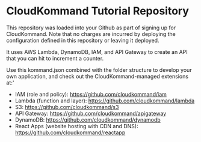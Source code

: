 # CloudKommand Tutorial Repository

This repository was loaded into your Github as part of signing up for CloudKommand. Note that no charges are incurred by deploying the configuration defined in this repository or leaving it deployed.

It uses AWS Lambda, DynamoDB, IAM, and API Gateway to create an API that you can hit to increment a counter.

Use this kommand.json combined with the folder structure to develop your own application, and check out the CloudKommand-managed extensions at:'

- IAM (role and policy): https://github.com/cloudkommand/iam 
- Lambda (function and layer): https://github.com/cloudkommand/lambda
- S3: https://github.com/cloudkommand/s3
- API Gateway: https://github.com/cloudkommand/apigateway
- DynamoDB: https://github.com/cloudkommand/dynamodb
- React Apps (website hosting with CDN and DNS): https://github.com/cloudkommand/reactapp